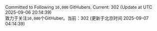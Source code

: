 Committed to Following `10,000` GitHubers. Current: <!-- FOLLOWING_COUNT -->302<!-- FOLLOWING_COUNT --> (Update at UTC <!-- LAST_UPDATED -->2025-09-06 20:14:39<!-- LAST_UPDATED -->)<br>
致力于关注`10,000`个GitHuber。当前：<!-- FOLLOWING_COUNT -->302<!-- FOLLOWING_COUNT --> (更新于北京时间 <!-- LAST_UPDATED_CST -->2025-09-07 04:14:39<!-- LAST_UPDATED_CST -->)
